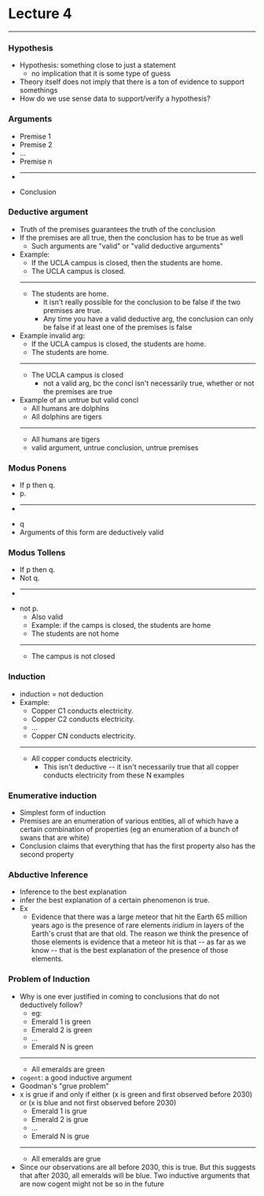 <h1>Lecture 4</h1>

---

<h3>Hypothesis</h3>

  * Hypothesis: something close to just a statement
      - no implication that it is some type of guess
  * Theory itself does not imply that there is a ton of evidence to support somethings
  * How do we use sense data to support/verify a hypothesis?

<h3>Arguments</h3>

  * Premise 1
  * Premise 2
  * ...
  * Premise n
  * ---------
  * Conclusion

<h3>Deductive argument</h3>

  * Truth of the premises guarantees the truth of the conclusion
  * If the premises are all true, then the conclusion has to be true as well 
      - Such arguments are "valid" or "valid deductive arguments"
  * Example:
      - If the UCLA campus is closed, then the students are home.
      - The UCLA campus is closed.
      - ----------
      - The students are home.
          + It isn't really possible for the conclusion to be false if the two premises are true.
          + Any time you have a valid deductive arg, the conclusion can only be false if at least one of the premises is false
  * Example invalid arg:
      - If the UCLA campus is closed, the students are home.
      - The students are home.
      - -----
      - The UCLA campus is closed
          + not a valid arg, bc the concl isn't necessarily true, whether or not the premises are true
  * Example of an untrue but valid concl
      - All humans are dolphins
      - All dolphins are tigers
      - ------
      - All humans are tigers
      - valid argument, untrue conclusion, untrue premises

<h3>Modus Ponens</h3>

  * If p then q.
  * p.
  * -----
  * q
  * Arguments of this form are deductively valid

<h3>Modus Tollens</h3>

  * If p then q.
  * Not q.
  * ---
  * not p.
      - Also valid
      - Example: if the camps is closed, the students are home
      - The students are not home
      - ---
      - The campus is not closed

<h3>Induction</h3>

  * induction = not deduction
  * Example:
      - Copper C1 conducts electricity.
      - Copper C2 conducts electricity.
      - ...
      - Copper CN conducts electricity.
      - ---
      - All copper conducts electricity.
          + This isn't deductive -- it isn't necessarily true that all copper conducts electricity from these N examples

<h3>Enumerative induction</h3>

  * Simplest form of induction
  * Premises are an enumeration of various entities, all of which have a certain combination of properties (eg an enumeration of a bunch of swans that are white)
  * Conclusion claims that everything that has the first property also has the second property


<h3>Abductive Inference</h3> 

  * Inference to the best explanation
  * infer the best explanation of a certain phenomenon is true.
  * Ex
      - Evidence that there was a large meteor that hit the Earth 65 million years ago is the presence of rare elements *iridium* in layers of the Earth's crust that are that old. The reason we think the presence of those elements is evidence that a meteor hit is that -- as far as we know -- that is the best explanation of the presence of those elements.

<h3>Problem of Induction</h3>

  * Why is one ever justified in coming to conclusions that do not deductively follow?
      - eg:
      - Emerald 1 is green
      - Emerald 2 is green
      - ...
      - Emerald N is green
      - ----
      - All emeralds are green
  * `cogent`: a good inductive argument
  * Goodman's "grue problem"
  * x is grue if and only if either (x is green and first observed before 2030) or (x is blue and not first observed before 2030)
      - Emerald 1 is grue
      - Emerald 2 is grue
      - ... 
      - Emerald N is grue
      - ---
      - All emeralds are grue
  * Since our observations are all before 2030, this is true. But this suggests that after 2030, all emeralds will be blue. Two inductive arguments that are now cogent might not be so in the future